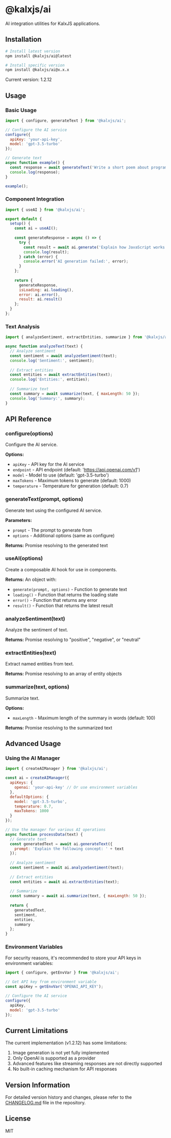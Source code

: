 # @kalxjs/ai

AI integration utilities for KalxJS applications.

## Installation

```bash
# Install latest version
npm install @kalxjs/ai@latest

# Install specific version
npm install @kalxjs/ai@x.x.x
```

Current version: 1.2.12

## Usage

### Basic Usage

```javascript
import { configure, generateText } from '@kalxjs/ai';

// Configure the AI service
configure({
  apiKey: 'your-api-key',
  model: 'gpt-3.5-turbo'
});

// Generate text
async function example() {
  const response = await generateText('Write a short poem about programming');
  console.log(response);
}

example();
```

### Component Integration

```javascript
import { useAI } from '@kalxjs/ai';

export default {
  setup() {
    const ai = useAI();
    
    const generateResponse = async () => {
      try {
        const result = await ai.generate('Explain how JavaScript works in 3 sentences');
        console.log(result);
      } catch (error) {
        console.error('AI generation failed:', error);
      }
    };
    
    return {
      generateResponse,
      isLoading: ai.loading(),
      error: ai.error(),
      result: ai.result()
    };
  }
};
```

### Text Analysis

```javascript
import { analyzeSentiment, extractEntities, summarize } from '@kalxjs/ai';

async function analyzeText(text) {
  // Analyze sentiment
  const sentiment = await analyzeSentiment(text);
  console.log('Sentiment:', sentiment);
  
  // Extract entities
  const entities = await extractEntities(text);
  console.log('Entities:', entities);
  
  // Summarize text
  const summary = await summarize(text, { maxLength: 50 });
  console.log('Summary:', summary);
}
```

## API Reference

### configure(options)

Configure the AI service.

**Options:**
- `apiKey` - API key for the AI service
- `endpoint` - API endpoint (default: 'https://api.openai.com/v1')
- `model` - Model to use (default: 'gpt-3.5-turbo')
- `maxTokens` - Maximum tokens to generate (default: 1000)
- `temperature` - Temperature for generation (default: 0.7)

### generateText(prompt, options)

Generate text using the configured AI service.

**Parameters:**
- `prompt` - The prompt to generate from
- `options` - Additional options (same as configure)

**Returns:** Promise resolving to the generated text

### useAI(options)

Create a composable AI hook for use in components.

**Returns:** An object with:
- `generate(prompt, options)` - Function to generate text
- `loading()` - Function that returns the loading state
- `error()` - Function that returns any error
- `result()` - Function that returns the latest result

### analyzeSentiment(text)

Analyze the sentiment of text.

**Returns:** Promise resolving to "positive", "negative", or "neutral"

### extractEntities(text)

Extract named entities from text.

**Returns:** Promise resolving to an array of entity objects

### summarize(text, options)

Summarize text.

**Options:**
- `maxLength` - Maximum length of the summary in words (default: 100)

**Returns:** Promise resolving to the summarized text

## Advanced Usage

### Using the AI Manager

```javascript
import { createAIManager } from '@kalxjs/ai';

const ai = createAIManager({
  apiKeys: {
    openai: 'your-api-key' // Or use environment variables
  },
  defaultOptions: {
    model: 'gpt-3.5-turbo',
    temperature: 0.7,
    maxTokens: 1000
  }
});

// Use the manager for various AI operations
async function processData(text) {
  // Generate text
  const generatedText = await ai.generateText({
    prompt: 'Explain the following concept: ' + text
  });
  
  // Analyze sentiment
  const sentiment = await ai.analyzeSentiment(text);
  
  // Extract entities
  const entities = await ai.extractEntities(text);
  
  // Summarize
  const summary = await ai.summarize(text, { maxLength: 50 });
  
  return {
    generatedText,
    sentiment,
    entities,
    summary
  };
}
```

### Environment Variables

For security reasons, it's recommended to store your API keys in environment variables:

```javascript
import { configure, getEnvVar } from '@kalxjs/ai';

// Get API key from environment variable
const apiKey = getEnvVar('OPENAI_API_KEY');

// Configure the AI service
configure({
  apiKey,
  model: 'gpt-3.5-turbo'
});
```

## Current Limitations

The current implementation (v1.2.12) has some limitations:

1. Image generation is not yet fully implemented
2. Only OpenAI is supported as a provider
3. Advanced features like streaming responses are not directly supported
4. No built-in caching mechanism for API responses

## Version Information

For detailed version history and changes, please refer to the [CHANGELOG.md](./CHANGELOG.md) file in the repository.

## License

MIT